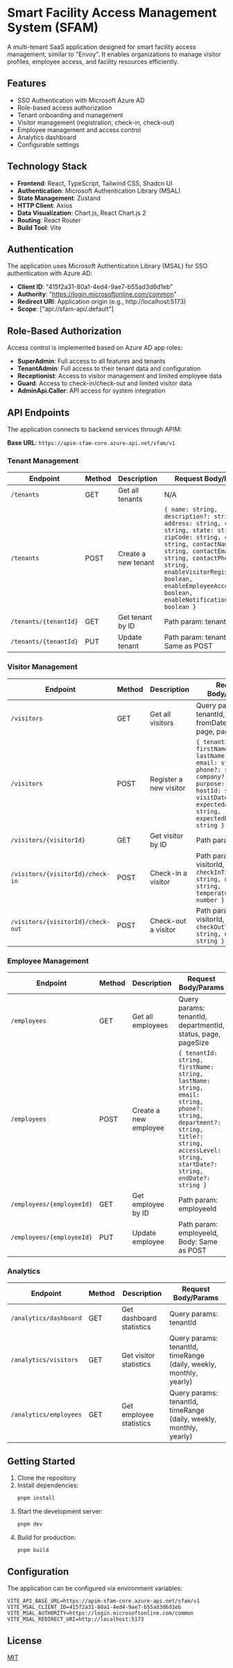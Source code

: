# Smart Facility Access Management System (SFAM)

A multi-tenant SaaS application designed for smart facility access management, similar to "Envoy". It enables organizations to manage visitor profiles, employee access, and facility resources efficiently.

## Features

- SSO Authentication with Microsoft Azure AD
- Role-based access authorization
- Tenant onboarding and management
- Visitor management (registration, check-in, check-out)
- Employee management and access control
- Analytics dashboard
- Configurable settings

## Technology Stack

- **Frontend**: React, TypeScript, Tailwind CSS, Shadcn UI
- **Authentication**: Microsoft Authentication Library (MSAL)
- **State Management**: Zustand
- **HTTP Client**: Axios
- **Data Visualization**: Chart.js, React Chart.js 2
- **Routing**: React Router
- **Build Tool**: Vite

## Authentication

The application uses Microsoft Authentication Library (MSAL) for SSO authentication with Azure AD:

- **Client ID**: "415f2a31-80a1-4ed4-9ae7-b55ad3d6d1eb"
- **Authority**: "https://login.microsoftonline.com/common"
- **Redirect URI**: Application origin (e.g., http://localhost:5173)
- **Scope**: ["api://sfam-api/.default"]

## Role-Based Authorization

Access control is implemented based on Azure AD app roles:

- **SuperAdmin**: Full access to all features and tenants
- **TenantAdmin**: Full access to their tenant data and configuration
- **Receptionist**: Access to visitor management and limited employee data
- **Guard**: Access to check-in/check-out and limited visitor data
- **AdminApi.Caller**: API access for system integration

## API Endpoints

The application connects to backend services through APIM:

**Base URL**: `https://apim-sfam-core.azure-api.net/sfam/v1`

### Tenant Management

| Endpoint | Method | Description | Request Body/Params | 
|----------|--------|-------------|---------------------|
| `/tenants` | GET | Get all tenants | N/A |
| `/tenants` | POST | Create a new tenant | ```{ name: string, description?: string, address: string, city: string, state: string, zipCode: string, country: string, contactName: string, contactEmail: string, contactPhone: string, enableVisitorRegistration?: boolean, enableEmployeeAccess?: boolean, enableNotifications?: boolean }``` |
| `/tenants/{tenantId}` | GET | Get tenant by ID | Path param: tenantId |
| `/tenants/{tenantId}` | PUT | Update tenant | Path param: tenantId, Body: Same as POST |

### Visitor Management

| Endpoint | Method | Description | Request Body/Params |
|----------|--------|-------------|---------------------|
| `/visitors` | GET | Get all visitors | Query params: tenantId, status, fromDate, toDate, page, pageSize |
| `/visitors` | POST | Register a new visitor | ```{ tenantId: string, firstName: string, lastName: string, email: string, phone?: string, company?: string, purpose: string, hostId: string, visitDate: string, expectedArrival: string, expectedDeparture?: string }``` |
| `/visitors/{visitorId}` | GET | Get visitor by ID | Path param: visitorId |
| `/visitors/{visitorId}/check-in` | POST | Check-in a visitor | Path param: visitorId, Body: ```{ checkInTime: string, notes?: string, temperature?: number }``` |
| `/visitors/{visitorId}/check-out` | POST | Check-out a visitor | Path param: visitorId, Body: ```{ checkOutTime: string, notes?: string }``` |

### Employee Management

| Endpoint | Method | Description | Request Body/Params |
|----------|--------|-------------|---------------------|
| `/employees` | GET | Get all employees | Query params: tenantId, departmentId, status, page, pageSize |
| `/employees` | POST | Create a new employee | ```{ tenantId: string, firstName: string, lastName: string, email: string, phone?: string, department?: string, title?: string, accessLevel: string, startDate?: string, endDate?: string }``` |
| `/employees/{employeeId}` | GET | Get employee by ID | Path param: employeeId |
| `/employees/{employeeId}` | PUT | Update employee | Path param: employeeId, Body: Same as POST |

### Analytics

| Endpoint | Method | Description | Request Body/Params |
|----------|--------|-------------|---------------------|
| `/analytics/dashboard` | GET | Get dashboard statistics | Query params: tenantId |
| `/analytics/visitors` | GET | Get visitor statistics | Query params: tenantId, timeRange (daily, weekly, monthly, yearly) |
| `/analytics/employees` | GET | Get employee statistics | Query params: tenantId, timeRange (daily, weekly, monthly, yearly) |

## Getting Started

1. Clone the repository
2. Install dependencies:
   ```bash
   pnpm install
   ```
3. Start the development server:
   ```bash
   pnpm dev
   ```
4. Build for production:
   ```bash
   pnpm build
   ```

## Configuration

The application can be configured via environment variables:

```
VITE_API_BASE_URL=https://apim-sfam-core.azure-api.net/sfam/v1
VITE_MSAL_CLIENT_ID=415f2a31-80a1-4ed4-9ae7-b55ad3d6d1eb
VITE_MSAL_AUTHORITY=https://login.microsoftonline.com/common
VITE_MSAL_REDIRECT_URI=http://localhost:5173
```

## License

[MIT](LICENSE)